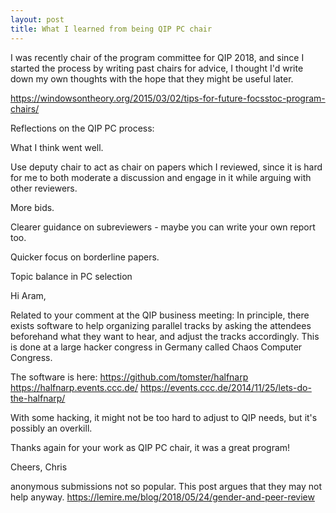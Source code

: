 ```yaml
---
layout: post
title: What I learned from being QIP PC chair
---
```


I was recently chair of the program committee for QIP 2018, and since
I started the process by writing past chairs for advice, I thought I'd
write down my own thoughts with the hope that they might be useful
later.

https://windowsontheory.org/2015/03/02/tips-for-future-focsstoc-program-chairs/


Reflections on the QIP PC process:

What I think went well.

Use deputy chair to act as chair on papers which I reviewed, since it is hard for me to both moderate a discussion and engage in it while arguing with other reviewers.

More bids.

Clearer guidance on subreviewers - maybe you can write your own report too.

Quicker focus on borderline papers. 

Topic balance in PC selection


Hi Aram,

Related to your comment at the QIP business meeting: In principle, there
exists software to help organizing parallel tracks by asking the
attendees beforehand what they want to hear, and adjust the tracks
accordingly. This is done at a large hacker congress in Germany called
Chaos Computer Congress.

The software is here:
https://github.com/tomster/halfnarp
https://halfnarp.events.ccc.de/
https://events.ccc.de/2014/11/25/lets-do-the-halfnarp/

With some hacking, it might not be too hard to adjust to QIP needs, but
it's possibly an overkill.

Thanks again for your work as QIP PC chair, it was a great program!

Cheers,
Chris

anonymous submissions not so popular.  This post argues that they may not help anyway.
https://lemire.me/blog/2018/05/24/gender-and-peer-review

